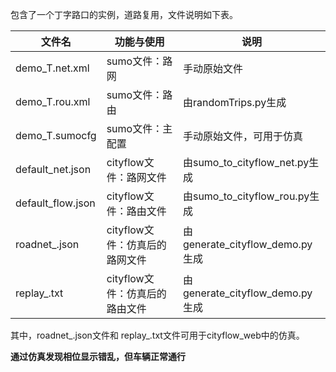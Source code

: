 包含了一个丁字路口的实例，道路复用，文件说明如下表。

| 文件名            | 功能与使用                     | 说明                            |
| ----------------- | ------------------------------ | ------------------------------- |
| demo_T.net.xml    | sumo文件：路网                 | 手动原始文件                    |
| demo_T.rou.xml    | sumo文件：路由                 | 由randomTrips.py生成            |
| demo_T.sumocfg    | sumo文件：主配置               | 手动原始文件，可用于仿真        |
| default_net.json  | cityflow文件：路网文件         | 由sumo_to_cityflow_net.py生成   |
| default_flow.json | cityflow文件：路由文件         | 由sumo_to_cityflow_rou.py生成   |
| roadnet_.json     | cityflow文件：仿真后的路网文件 | 由generate_cityflow_demo.py生成 |
| replay_.txt       | cityflow文件：仿真后的路由文件 | 由generate_cityflow_demo.py生成 |

其中，roadnet_.json文件和 replay_.txt文件可用于cityflow_web中的仿真。

**通过仿真发现相位显示错乱，但车辆正常通行**